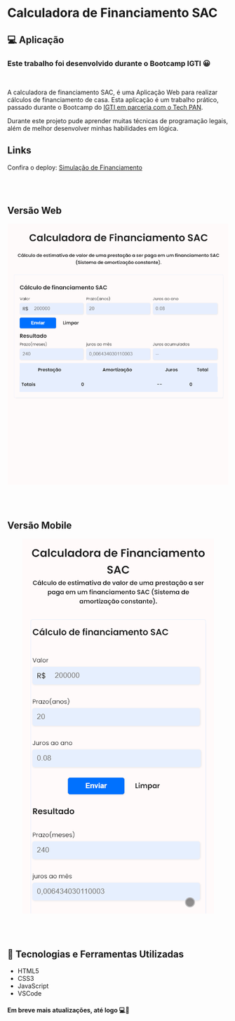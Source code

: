 # Calculadora de Financiamento SAC

## 💻 Aplicação

### Este trabalho foi desenvolvido durante o Bootcamp IGTI 😀
<br>

A calculadora de financiamento SAC, é uma Aplicação Web para realizar cálculos de financiamento de casa. Esta aplicação é um trabalho prático, passado durante o Bootcamp do [IGTI em parceria com o Tech PAN](https://www.igti.com.br/bootcamp/desenvolvedor-tech-pan).

Durante este projeto pude aprender muitas técnicas de programação legais, além de melhor desenvolver minhas habilidades em lógica.

## Links
Confira o deploy: [Simulação de Financiamento](https://financing-system.netlify.app/)

<br>
<br>

## Versão Web

<p align="center">
    <img src="./github/page-web.gif" />
</p>

<br>
<br>

## Versão Mobile

<p align="center">
    <img src="./github/page-mobile.gif" />
</p>

<br>
<br>

## 🔨 Tecnologias e Ferramentas Utilizadas
 - HTML5
 - CSS3
 - JavaScript
 - VSCode

#### Em breve mais atualizações, até logo 💻👋

